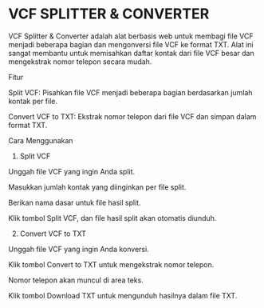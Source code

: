 # VCF SPLITTER & CONVERTER
VCF Splitter & Converter adalah alat berbasis web untuk membagi file VCF menjadi beberapa bagian dan mengonversi file VCF ke format TXT. Alat ini sangat membantu untuk memisahkan daftar kontak dari file VCF besar dan mengekstrak nomor telepon secara mudah.

Fitur

Split VCF: Pisahkan file VCF menjadi beberapa bagian berdasarkan jumlah kontak per file.

Convert VCF to TXT: Ekstrak nomor telepon dari file VCF dan simpan dalam format TXT.


Cara Menggunakan

1. Split VCF

Unggah file VCF yang ingin Anda split.

Masukkan jumlah kontak yang diinginkan per file split.

Berikan nama dasar untuk file hasil split.

Klik tombol Split VCF, dan file hasil split akan otomatis diunduh.


2. Convert VCF to TXT

Unggah file VCF yang ingin Anda konversi.

Klik tombol Convert to TXT untuk mengekstrak nomor telepon.

Nomor telepon akan muncul di area teks.

Klik tombol Download TXT untuk mengunduh hasilnya dalam file TXT.
